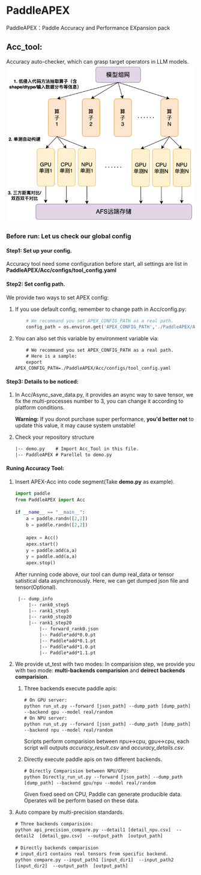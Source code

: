 # PaddleAPEX
PaddleAPEX：Paddle Accuracy and Performance EXpansion pack
## Acc_tool:
Accuracy auto-checker, which can grasp target operators in LLM models.
![Acc Tool Architecture](./Acc/doc/APEX_Acc.png)
<!-- <center>
    <img src="./Acc/doc/APEX_Acc.png" alt="example">
</center> -->
### Before run: Let us check our global config

#### Step1: Set up your config.
Accuracy tool need some configuration before start, all settings are list in **PaddleAPEX/Acc/configs/tool_config.yaml** 

#### Step2: Set config path.
We provide two ways to set APEX config:

1. 
    If you use default config, remember to change path in Acc/config.py:
    ``` Python
        # We recommand you set APEX_CONFIG_PATH as a real path.
        config_path = os.environ.get('APEX_CONFIG_PATH','./PaddleAPEX/Acc/configs/tool_config.yaml')
    ```
2. 
    You can also set this variable by environment variable via:
    ``` Shell
        # We recommand you set APEX_CONFIG_PATH as a real path.
        # Here is a sample:
        export APEX_CONFIG_PATH=./PaddleAPEX/Acc/configs/tool_config.yaml
    ```
#### Step3: Details to be noticed:
1.  In Acc/Async_save_data.py, it provides an async way to save tensor, we fix the multi-processes number to 3, you can change it according to platform conditions.

    **Warning:** If you donot purchase super performance, **you'd better not** to update this value, it may cause system unstable!


2.  Check your repository structure

        |-- demo.py    # Import Acc_Tool in this file.
        |-- PaddleAPEX # Parellel to demo.py

#### Runing Accuracy Tool:
1. Insert APEX-Acc into code segment(Take **demo.py** as example).
    ``` Python
    import paddle
    from PaddleAPEX import Acc

    if __name__ == "__main__":
        a = paddle.randn([2,2])
        b = paddle.randn([2,2])

        apex = Acc()
        apex.start()
        y = paddle.add(a,a)
        y = paddle.add(a,a)
        apex.stop()
    ```
    After running code above, our tool can dump real_data or tensor satistical data asynchronously. 
    Here, we can get dumped json file and tensor(Optional).
    
        |-- dump_info
            |-- rank0_step5
            |-- rank1_step5
            |-- rank0_step20
            |-- rank1_step20
                |-- forward_rank0.json
                |-- Paddle*add*0.0.pt
                |-- Paddle*add*0.1.pt
                |-- Paddle*add*1.0.pt
                |-- Paddle*add*1.1.pt

2.  We provide ut_test with two modes:
    In comparision step, we provide you with two mode: **multi-backends comparision** and **deirect backends comparision**.
    1. Three backends execute paddle apis:

        ```Shell
        # On GPU server:
        python run_ut.py --forward [json_path] --dump_path [dump_path] --backend gpu --model real/random
        # On NPU server:
        python run_ut.py --forward [json_path] --dump_path [dump_path] --backend npu --model real/random
        ```
        Scripts perform comparision between npu<->cpu, gpu<->cpu, each script will outputs *accuracy_result.csv* and *accuracy_details.csv*.
    
    2.  Directly execute paddle apis on two different backends. 
        ```Shell
        # Directly Comparision between NPU/GPU:
        python Directly_run_ut.py --forward [json_path] --dump_path [dump_path] --backend gpu/npu --model real/random
        ```
        Given fixed seed on CPU, Paddle can generate producible data. Operates will be perform based on these data.


3. Auto compare by multi-precision standards.
    ```Shell
    # Three backends comparision:
    python api_precision_compare.py --detail1 [detail_npu.csv]  --detail2  [detail_gpu.csv]  --output_path  [output_path]
    
    # Directly backends comparision
    # input_dir1 contains real tensors from specific backend.
    python compare.py --input_path1 [input_dir1]  --input_path2  [input_dir2]  --output_path  [output_path]

    ```
